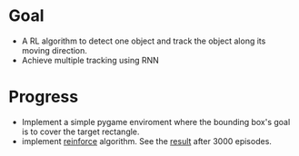 # Goal
- A RL algorithm to detect one object and track the object along its moving direction.
- Achieve multiple tracking using RNN

# Progress
- Implement a simple pygame enviroment where the bounding box's goal is to cover the target rectangle.
- implement [reinforce](https://github.com/NoListen/RL-forest/tree/master/RL_forest/reinforce_plant) algorithm. See the [result](https://youtu.be/pqewVnAjMMw) after 3000 episodes.
 
